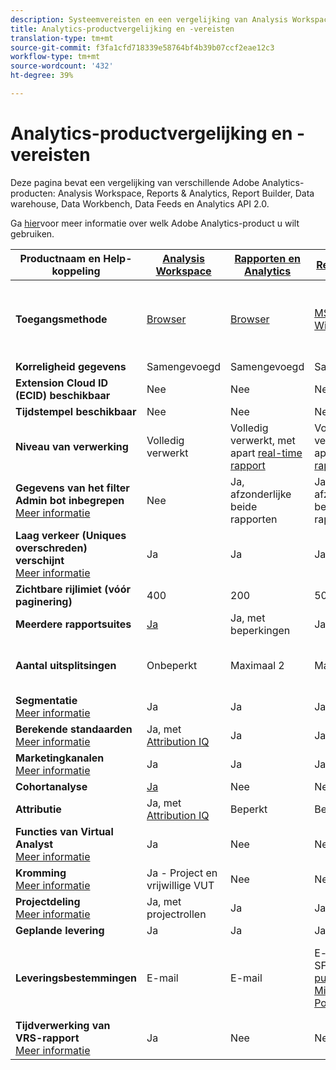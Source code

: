```yaml
---
description: Systeemvereisten en een vergelijking van Analysis Workspace, Reports & Analytics, Ad hoc analysis, Report Builder, Data warehouse en Data Workbench
title: Analytics-productvergelijking en -vereisten
translation-type: tm+mt
source-git-commit: f3fa1cfd718339e58764bf4b39b07ccf2eae12c3
workflow-type: tm+mt
source-wordcount: '432'
ht-degree: 39%

---
```



# Analytics-productvergelijking en -vereisten

Deze pagina bevat een vergelijking van verschillende Adobe Analytics-producten: Analysis Workspace, Reports &amp; Analytics, Report Builder, Data warehouse, Data Workbench, Data Feeds en Analytics API 2.0.

Ga [hier](/help/admin/c-analytics-product-comparison/which-analytics-tool.md)voor meer informatie over welk Adobe Analytics-product u wilt gebruiken.

| Productnaam en Help-koppeling | [Analysis Workspace](/help/analyze/analysis-workspace/home.md) | [Rapporten en Analytics](/help/analyze/reports-analytics/getting-started.md) | [Report Builder](/help/analyze/report-builder/home.md) | [Data Warehouse](/help/export/data-warehouse/data-warehouse.md) | [Data Workbench](https://docs.adobe.com/content/help/en/data-workbench/using/home.html) | [Gegevensfeeds](/help/export/analytics-data-feed/data-feed-overview.md) | [Analytics API 2.0](https://www.adobe.io/apis/experiencecloud/analytics/docs.html) |
|---|---|---|---|---|---|---|---|
| **Toegangsmethode** | [Browser](/help/admin/sys-reqs.md) | [Browser](/help/admin/sys-reqs.md) | [MS Excel voor Windows](/help/analyze/report-builder/setup/system-requirements.md) | Opstelling door browser. [Meer informatie](/help/admin/sys-reqs.md) | [Windows 64-bits](https://docs.adobe.com/content/help/en/data-workbench/using/install/c-data-workbench-client-install.html) | Opstelling door browser. [Meer informatie](/help/export/analytics-data-feed/data-feed-overview.md) | RESTful API-gereedschappen. Aanmelden met Adobe I/O-referenties. [Meer informatie](https://www.adobe.io/apis/experiencecloud/analytics/docs.html) |
| **Korreligheid gegevens** | Samengevoegd | Samengevoegd | Samengevoegd | Samengevoegd | Actief | Actief | Samengevoegd |
| **Extension Cloud ID (ECID) beschikbaar** | Nee | Nee | Nee | Ja | Ja | Ja | Nee |
| **Tijdstempel beschikbaar** | Nee | Nee | Nee | Nee | Ja | Ja | Nee |
| **Niveau van verwerking** | Volledig verwerkt | Volledig verwerkt, met apart [real-time rapport](/help/components/c-real-time-reporting/realtime.md) | Volledig verwerkt, met apart [real-time rapport](/help/components/c-real-time-reporting/realtime.md) | Volledig verwerkt | Volledig verwerkt | Volledig verwerkt | Volledig verwerkt |
| **Gegevens van het filter Admin bot inbegrepen** <br> [Meer informatie](/help/admin/admin/bot-removal/bot-removal.md) | Nee | Ja, afzonderlijke beide rapporten | Ja, afzonderlijke beide rapporten | Nee | Nee | Nee | Nee |
| **Laag verkeer (Uniques overschreden) verschijnt** <br> [Meer informatie](/help/technotes/low-traffic.md) | Ja | Ja | Ja | Nee | Nee | Nee | Ja |
| **Zichtbare rijlimiet (vóór paginering)** | 400 | 200 | 50000 | Onbeperkt | Onbeperkt | Onbeperkt | 50000 |
| **Meerdere rapportsuites** | [Ja](/help/analyze/analysis-workspace/build-workspace-project/multiple-report-suites.md) | Ja, met beperkingen | Ja | Nee | Ja | Nee | Ja |
| **Aantal uitsplitsingen** | Onbeperkt | Maximaal 2 | Maximaal 2 | Onbeperkt | Onbeperkt | Onbeperkt | Onbeperkt, uitvoeren op meerdere query&#39;s |
| **Segmentatie** <br> [Meer informatie](/help/components/c-segmentation/c-segmentation-workflow/seg-workflow.md) | Ja | Ja | Ja | Ja, met [beperkingen](/help/components/c-segmentation/seg-reference/seg-compatibility.md) | Ja | Nee | Ja |
| **Berekende standaarden** <br> [Meer informatie](/help/components/c-calcmetrics/cm-overview.md) | Ja, met [Attribution IQ](/help/analyze/analysis-workspace/attribution/overview.md) | Ja | Ja | Nee | Ja | Nee | Ja, met [Attribution IQ](/help/analyze/analysis-workspace/attribution/overview.md) |
| **Marketingkanalen** <br> [Meer informatie](/help/components/c-marketing-channels/c-getting-started-mchannel.md) | Ja | Ja | Ja | Ja | Ja | Ja - [va_finder, va_near](/help/export/analytics-data-feed/c-df-contents/datafeeds-reference.md) | Ja |
| **Cohortanalyse** | [Ja](/help/analyze/analysis-workspace/visualizations/cohort-table/cohort-analysis.md) | Nee | Nee | Nee | Ja | Nee | Nee |
| **Attributie** | Ja, met [Attribution IQ](/help/analyze/analysis-workspace/attribution/overview.md) | Beperkt | Beperkt | Nee | Ja | Nee | Ja, met [Attribution IQ](/help/analyze/analysis-workspace/attribution/overview.md) |
| **Functies van Virtual Analyst** <br> [Meer informatie](/help/analyze/analysis-workspace/virtual-analyst/overview.md) | Ja | Nee | Nee | Nee | Nee | Nee | Ja |
| **Kromming** <br> [Meer informatie](/help/analyze/analysis-workspace/curate-share/curate.md) | Ja - Project en vrijwillige VUT | Nee | Nee | Nee | Nee | Nee | Ja - alleen VRS |
| **Projectdeling** <br> [Meer informatie](/help/analyze/analysis-workspace/curate-share/share-projects.md) | Ja, met projectrollen | Ja | Ja | Nee | Ja | Nee | Nee |
| **Geplande levering** | Ja | Ja | Ja | Ja | Nee | Ja | Nee |
| **Leveringsbestemmingen** | E-mail | E-mail | E-mail, FTP, SFTP, [publiceren naar Microsoft PowerBI](/help/analyze/report-builder/c-publish-power-bi/power-bi.md) | E-mail, FTP. Neem contact op met de klantenservice voor extra bestemmingsondersteuning, zoals SFTP, Azure Blob, Amazon S3 | - | FTP, SFTP, Azure Blob, Amazon S3 | - |
| **Tijdverwerking van VRS-rapport** <br> [Meer informatie](/help/components/vrs/vrs-report-time-processing.md) | Ja | Nee | Nee | Nee | Nee | Nee | Ja |
